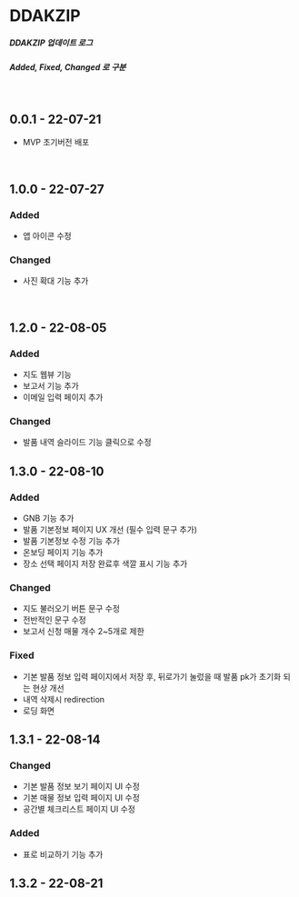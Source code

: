 # DDAKZIP

##### DDAKZIP 업데이트 로그

##### Added, Fixed, Changed 로 구분

<br>

## **0.0.1** - 22-07-21

-   MVP 초기버전 배포

<br>

## **1.0.0** - 22-07-27

### Added

-   앱 아이콘 수정

### Changed

-   사진 확대 기능 추가

<br>

## **1.2.0** - 22-08-05

### Added

-   지도 웹뷰 기능
-   보고서 기능 추가
-   이메일 입력 페이지 추가

### Changed

-   발품 내역 슬라이드 기능 클릭으로 수정


## **1.3.0** - 22-08-10

### Added

-   GNB 기능 추가
-   발품 기본정보 페이지 UX 개선 (필수 입력 문구 추가)
-   발품 기본정보 수정 기능 추가
-   온보딩 페이지 기능 추가
-   장소 선택 페이지 저장 완료후 색깔 표시 기능 추가


### Changed

-   지도 불러오기 버튼 문구 수정
-   전반적인 문구 수정
-   보고서 신청 매물 개수 2~5개로 제한

### Fixed

-   기본 발품 정보 입력 페이지에서 저장 후, 뒤로가기 눌렀을 때 발품 pk가 초기화 되는 현상 개선
-   내역 삭제시 redirection
-   로딩 화면 


## **1.3.1** - 22-08-14

### Changed

- 기본 발품 정보 보기 페이지 UI 수정
- 기본 매물 정보 입력 페이지 UI 수정
- 공간별 체크리스트 페이지 UI 수정

### Added
- 표로 비교하기 기능 추가

## **1.3.2** - 22-08-21
